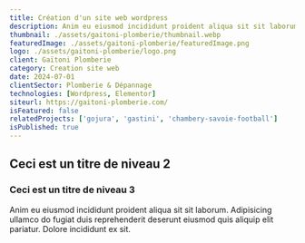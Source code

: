 ```yaml
---
title: Création d'un site web wordpress
description: Anim eu eiusmod incididunt proident aliqua sit sit laborum. Adipisicing ullamco do fugiat duis reprehenderit deserunt eiusmod quis aliquip elit pariatur.
thumbnail: ./assets/gaitoni-plomberie/thumbnail.webp
featuredImage: ./assets/gaitoni-plomberie/featuredImage.png
logo: ./assets/gaitoni-plomberie/logo.png
client: Gaïtoni Plomberie
category: Creation site web
date: 2024-07-01
clientSector: Plomberie & Dépannage
technologies: [Wordpress, Elementor]
siteurl: https://gaitoni-plomberie.com/
isFeatured: false
relatedProjects: ['gojura', 'gastini', 'chambery-savoie-football']
isPublished: true
---
```


## Ceci est un titre de niveau 2

### Ceci est un titre de niveau 3

Anim eu eiusmod incididunt proident aliqua sit sit laborum. Adipisicing ullamco do fugiat duis reprehenderit deserunt eiusmod quis aliquip elit pariatur. Dolore incididunt ex sit.
